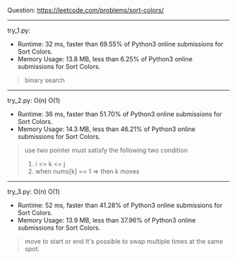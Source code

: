 Question: https://leetcode.com/problems/sort-colors/

---

try_1.py:
* Runtime: 32 ms, faster than 69.55% of Python3 online submissions for Sort Colors.
* Memory Usage: 13.8 MB, less than 6.25% of Python3 online submissions for Sort Colors.

> binary search

---

try_2.py: O(n) O(1)

* Runtime: 36 ms, faster than 51.70% of Python3 online submissions for Sort Colors.
* Memory Usage: 14.3 MB, less than 46.21% of Python3 online submissions for Sort Colors.

> use two pointer
> must satisfy the following two condition
> 	1. i <= k <= j
> 	2. when nums[k] == 1 => then k moves

---

try_3.py: O(n) O(1)

* Runtime: 52 ms, faster than 41.28% of Python3 online submissions for Sort Colors.
* Memory Usage: 13.9 MB, less than 37.96% of Python3 online submissions for Sort Colors.

> move to start or end
> It's possible to swap multiple times at the same spot.